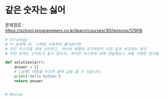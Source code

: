 # 같은 숫자는 싫어
문제경로 : https://school.programmers.co.kr/learn/courses/30/lessons/12906


```python
# Strategy
# 이 문제에 큐, 스택을 사용하여 풀어본다면
# 모든 리스트를 큐에 선언하고, 하나씩 배열에 추가하면서 이전 값과 비교하는 방식
# 이번 문제는 난이도가 높지 않아서, 파이썬 리스트에 대해 연습해보고 큐를 구현한 함수를 선언하여 풀어 볼 예정.

def solution(arr):
    answer = []
    # [실행] 버튼을 누르면 출력 값을 볼 수 있습니다.
    print('Hello Python')
    return answer


# Review

```
      
